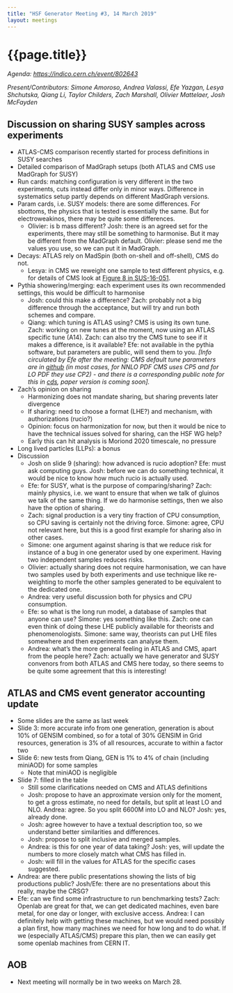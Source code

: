 ```yaml
---
title: "HSF Generator Meeting #3, 14 March 2019"
layout: meetings
---
```


# {{page.title}}

_Agenda:
[<span class="underline">https://indico.cern.ch/event/802643</span>](https://indico.cern.ch/event/802643)_

_Present/Contributors: Simone Amoroso, Andrea Valassi, Efe Yazgan, Lesya
Shchutska, Qiang Li, Taylor Childers, Zach Marshall, Olivier Mattelaer, Josh
McFayden_

## Discussion on sharing SUSY samples across experiments

- ATLAS-CMS comparison recently started for process definitions in SUSY searches
- Detailed comparison of MadGraph setups (both ATLAS and CMS use MadGraph for
  SUSY)
- Run cards: matching configuration is very different in the two experiments,
  cuts instead differ only in minor ways. Difference in systematics setup partly
  depends on different MadGraph versions.
- Param cards, i.e. SUSY models: there are some differences. For sbottoms, the
  physics that is tested is essentially the same. But for electroweakinos, there
  may be quite some differences.
  - Olivier: is b mass different? Josh: there is an agreed set for the
    experiments, there may still be something to harmonise. But it may be
    different from the MadGraph default. Olivier: please send me the values you
    use, so we can put it in MadGraph.
- Decays: ATLAS rely on MadSpin (both on-shell and off-shell), CMS do not.
  - Lesya: in CMS we reweight one sample to test different physics, e.g. for
    details of CMS look at
    [<span class="underline">Figure 8 in SUS-16-051</span>](http://cms-results.web.cern.ch/cms-results/public-results/publications/SUS-16-051/index.html#Figure-aux_008).
- Pythia showering/merging: each experiment uses its own recommended settings,
  this would be difficult to harmonise
  - Josh: could this make a difference? Zach: probably not a big difference
    through the acceptance, but will try and run both schemes and compare.
  - Qiang: which tuning is ATLAS using? CMS is using its own tune. Zach: working
    on new tunes at the moment, now using an ATLAS specific tune (A14). Zach:
    can also try the CMS tune to see if it makes a difference, is it available?
    Efe: not available in the pythia software, but parameters are public, will
    send them to you. _\[Info circulated by Efe after the meeting: CMS default
    tune parameters are in
    [<span class="underline">github</span>](https://github.com/cms-sw/cmssw/tree/master/Configuration/Generator/python/MCTunes2017)
    (in most cases, for NNLO PDF CMS uses CP5 and for LO PDF they use CP2) - and
    there is a corresponding public note for this in
    [<span class="underline">cds</span>](https://cds.cern.ch/record/2636284?ln=en),
    paper version is coming soon\]._
- Zach’s opinion on sharing
  - Harmonizing does not mandate sharing, but sharing prevents later divergence
  - If sharing: need to choose a format (LHE?) and mechanism, with
    authorizations (rucio?)
  - Opinion: focus on harmonization for now, but then it would be nice to have
    the technical issues solved for sharing, can the HSF WG help?
  - Early this can hit analysis is Moriond 2020 timescale, no pressure
- Long lived particles (LLPs): a bonus
- Discussion
  - Josh on slide 9 (sharing): how advanced is rucio adoption? Efe: must ask
    computing guys. Josh: before we can do something technical, it would be nice
    to know how much rucio is actually used.
  - Efe: for SUSY, what is the purpose of comparing/sharing? Zach: mainly
    physics, i.e. we want to ensure that when we talk of gluinos we talk of the
    same thing. If we do harmonise settings, then we also have the option of
    sharing.
  - Zach: signal production is a very tiny fraction of CPU consumption, so CPU
    saving is certainly not the driving force. Simone: agree, CPU not relevant
    here, but this is a good first example for sharing also in other cases.
  - Simone: one argument against sharing is that we reduce risk for instance of
    a bug in one generator used by one experiment. Having two independent
    samples reduces risks.
  - Olivier: actually sharing does not require harmonisation, we can have two
    samples used by both experiments and use technique like re-weighting to
    morfe the other samples generated to be equivalent to the dedicated one.
  - Andrea: very useful discussion both for physics and CPU consumption.
  - Efe: so what is the long run model, a database of samples that anyone can
    use? Simone: yes something like this. Zach: one can even think of doing
    these LHE publicly available for theorists and phenomenologists. Simone:
    same way, theorists can put LHE files somewhere and then experiments can
    analyse them.
  - Andrea: what’s the more general feeling in ATLAS and CMS, apart from the
    people here? Zach: actually we have generator and SUSY convenors from both
    ATLAS and CMS here today, so there seems to be quite some agreement that
    this is interesting\!

## ATLAS and CMS event generator accounting update

- Some slides are the same as last week
- Slide 3: more accurate info from one generation, generation is about 10% of
  GENSIM combined, so for a total of 30% GENSIM in Grid resources, generation is
  3% of all resources, accurate to within a factor two
- Slide 6: new tests from Qiang, GEN is 1% to 4% of chain (including miniAOD)
  for some samples
  - Note that miniAOD is negligible
- Slide 7: filled in the table
  - Still some clarifications needed on CMS and ATLAS definitions
  - Josh: propose to have an approximate version only for the moment, to get a
    gross estimate, no need for details, but split at least LO and NLO. Andrea:
    agree. So you split 6600M into LO and NLO? Josh: yes, already done.
  - Josh: agree however to have a textual description too, so we understand
    better similarities and differences.
  - Josh: propose to split inclusive and merged samples.
  - Andrea: is this for one year of data taking? Josh: yes, will update the
    numbers to more closely match what CMS has filled in.
  - Josh: will fill in the values for ATLAS for the specific cases suggested.
- Andrea: are there public presentations showing the lists of big productions
  public? Josh/Efe: there are no presentations about this really, maybe the
  CRSG?
- Efe: can we find some infrastructure to run benchmarking tests? Zach: Openlab
  are great for that, we can get dedicated machines, even bare metal, for one
  day or longer, with exclusive access. Andrea: I can definitely help with
  getting these machines, but we would need possibly a plan first, how many
  machines we need for how long and to do what. If we (especially ATLAS/CMS)
  prepare this plan, then we can easily get some openlab machines from CERN IT.

## AOB

- Next meeting will normally be in two weeks on March 28.
